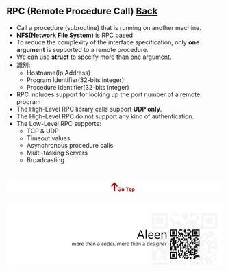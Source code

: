 ## RPC (Remote Procedure Call)	[Back](./../Application.md)

- Call a procedure (subroutine) that is running on another machine.
- **NFS(Network File System)** is RPC based
- To reduce the complexity of the interface specification, only **one argument** is supported to a remote procedure.
- We can use **struct** to specify more than one argument.
- 識別:
	- Hostname(Ip Address)
	- Program Identifier(32-bits integer)
	- Procedure Identifier(32-bits integer)
- RPC includes support for looking up the port number of a remote program
- The High-Level RPC library calls support **UDP only**.
- The High-Level RPC do not support any kind of authentication.
- The Low-Level RPC supports:
	- TCP & UDP
	- Timeout values
	- Asynchronous procedure calls
	- Multi-tasking Servers
	- Broadcasting 


<a href="#" style="left:200px;"><img src="./../../../pic/gotop.png"></a>
=====
<a href="http://aleen42.github.io/" target="_blank" ><img src="./../../../pic/tail.gif"></a>
